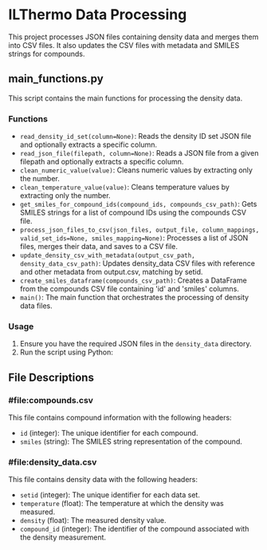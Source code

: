 # ILThermo Data Processing

This project processes JSON files containing density data and merges them into CSV files. It also updates the CSV files with metadata and SMILES strings for compounds.

## main_functions.py

This script contains the main functions for processing the density data.

### Functions

- `read_density_id_set(column=None)`: Reads the density ID set JSON file and optionally extracts a specific column.
- `read_json_file(filepath, column=None)`: Reads a JSON file from a given filepath and optionally extracts a specific column.
- `clean_numeric_value(value)`: Cleans numeric values by extracting only the number.
- `clean_temperature_value(value)`: Cleans temperature values by extracting only the number.
- `get_smiles_for_compound_ids(compound_ids, compounds_csv_path)`: Gets SMILES strings for a list of compound IDs using the compounds CSV file.
- `process_json_files_to_csv(json_files, output_file, column_mappings, valid_set_ids=None, smiles_mapping=None)`: Processes a list of JSON files, merges their data, and saves to a CSV file.
- `update_density_csv_with_metadata(output_csv_path, density_data_csv_path)`: Updates density_data CSV files with reference and other metadata from output.csv, matching by setid.
- `create_smiles_dataframe(compounds_csv_path)`: Creates a DataFrame from the compounds CSV file containing 'id' and 'smiles' columns.
- `main()`: The main function that orchestrates the processing of density data files.

### Usage

1. Ensure you have the required JSON files in the `density_data` directory.
2. Run the script using Python:

## File Descriptions

### #file:compounds.csv

This file contains compound information with the following headers:
- `id` (integer): The unique identifier for each compound.
- `smiles` (string): The SMILES string representation of the compound.

### #file:density_data.csv

This file contains density data with the following headers:
- `setid` (integer): The unique identifier for each data set.
- `temperature` (float): The temperature at which the density was measured.
- `density` (float): The measured density value.
- `compound_id` (integer): The identifier of the compound associated with the density measurement.
